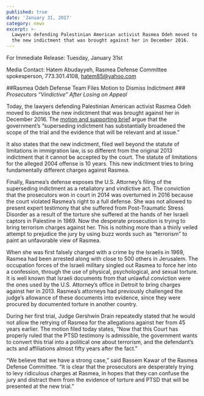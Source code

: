 ```yaml
---
published: true
date: 'January 31, 2017'
category: news
excerpt: >-
  Lawyers defending Palestinian American activist Rasmea Odeh moved to dismiss
  the new indictment that was brought against her in December 2016.
---
```

For Immediate Release: Tuesday, January 31st

Media Contact: Hatem Abudayyeh, Rasmea Defense Committee spokesperson, 773.301.4108, hatem85@yahoo.com
 
##Rasmea Odeh Defense Team Files Motion to Dismiss Indictment
_### Prosecutors “Vindictive” After Losing on Appeal_

Today, the lawyers defending Palestinian American activist Rasmea Odeh moved to dismiss the new indictment that was brought against her in December 2016. The [motion and supporting brief](http://justice4rasmea.org/assets/img/MDism-I-2-and-Brief-in-Support-of-Motion-to-Dismiss.pdf) argue that the government’s “superseding indictment has substantially broadened the scope of the trial and the evidence that will be relevant and at issue.”
 
It also states that the new indictment, filed well beyond the statute of limitations in immigration law, is so different from the original 2013 indictment that it cannot be accepted by the court. The statute of limitations for the alleged 2004 offense is 10 years. This new indictment tries to bring fundamentally different charges against Rasmea.
 
Finally, Rasmea’s defense exposes the U.S. Attorney’s filing of the superseding indictment as a retaliatory and vindictive act. The conviction that the prosecutors won in court in 2014 was overturned in 2016 because the court violated Rasmea’s right to a full defense. She was not allowed to present expert testimony that she suffered from Post-Traumatic Stress Disorder as a result of the torture she suffered at the hands of her Israeli captors in Palestine in 1969. Now the desperate prosecution is trying to bring terrorism charges against her. This is nothing more than a thinly veiled attempt to prejudice the jury by using buzz words such as “terrorism” to paint an unfavorable view of Rasmea.
 
When she was first falsely charged with a crime by the Israelis in 1969, Rasmea had been arrested along with close to 500 others in Jerusalem. The occupation forces of the Israeli military singled out Rasmea to force her into a confession, through the use of physical, psychological, and sexual torture. It is well known that Israeli documents from that unlawful conviction were the ones used by the U.S. Attorney’s office in Detroit to bring charges against her in 2013. Rasmea’s attorneys had previously challenged the judge’s allowance of these documents into evidence, since they were procured by documented torture in another country.
 
During her first trial, Judge Gershwin Drain repeatedly stated that he would not allow the retrying of Rasmea for the allegations against her from 45 years earlier. The motion filed today states, “Now that this Court has properly ruled that the PTSD testimony is admissible, the government wants to convert this trial into a political one about terrorism, and the defendant’s acts and affiliations almost fifty years after the fact.”
 
“We believe that we have a strong case,” said Bassem Kawar of the Rasmea Defense Committee. “It is clear that the prosecutors are desperately trying to levy ridiculous charges at Rasmea, in hopes that they can confuse the jury and distract them from the evidence of torture and PTSD that will be presented at the new trial.”
